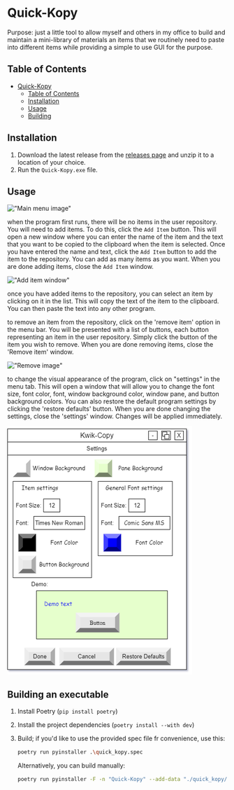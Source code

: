 # Quick-Kopy

Purpose: just a little tool to allow myself and others in my office to build and maintain a mini-library of materials an items that we routinely need to paste into different items while providing a simple to use GUI for the purpose.


## Table of Contents

- [Quick-Kopy](#quick-kopy)
  - [Table of Contents](#table-of-contents)
  - [Installation](#installation)
  - [Usage](#usage)
  - [Building](#building-an-executable)

## Installation

1. Download the latest release from the [releases page](releases.md) and unzip it to a location of your choice.
2. Run the `Quick-Kopy.exe` file.

## Usage

!["Main menu image"](./GFX/main_window.png)

when the program first runs, there will be no items in the user repository. You will need to add items. To do this, click the `Add Item` button. This will open a new window where you can enter the name of the item and the text that you want to be copied to the clipboard when the item is selected. Once you have entered the name and text, click the `Add Item` button to add the item to the repository. You can add as many items as you want. When you are done adding items, close the `Add Item` window.

!["Add item window"](./GFX/add_item.png)

once you have added items to the repository, you can select an item by clicking on it in the list. This will copy the text of the item to the clipboard. You can then paste the text into any other program.

to remove an item from the repository, click on the 'remove item' option in the menu bar. You will be presented with a list of buttons, each button representing an item in the user repository. Simply click the button of the item you wish to remove. When you are done removing items, close the 'Remove item' window.

!["Remove image"](./GFX/remove_item.png)

to change the visual appearance of the program, click on "settings" in the menu tab. This will open a window that will allow you to change the font size, font color, font, window background color, window pane, and button background colors. You can also restore the default program settings by clicking the 'restore defaults' button. When you are done changing the settings, close the 'settings' window. Changes will be applied immediately.

![Settings window](./GFX/settings_item.png)

## Building an executable

1. Install Poetry (`pip install poetry`)
2. Install the project dependencies (`poetry install --with dev`)
3. Build; if you'd like to use the provided spec file fr convenience, use this:

    ```sh
    poetry run pyinstaller .\quick_kopy.spec
    ```

    Alternatively, you can build manually:

    ```sh
    poetry run pyinstaller -F -n "Quick-Kopy" --add-data "./quick_kopy/data;./quick_kopy/data" -i "./quick_kopy/data/icon.ico" ./quick_kopy/main.pyw
    ```
